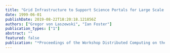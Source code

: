 ```yaml
---
title: "Grid Infrastructure to Support Science Portals for Large Scale Instruments"
date: 1999-06-01
publishDate: 2019-08-22T18:20:18.121856Z
authors: ["Gregor von Laszewski", "Ian Foster"]
publication_types: ["1"]
abstract: ""
featured: false
publication: "*Proceedings of the Workshop Distributed Computing on the Web (DCW)*"
---
```


